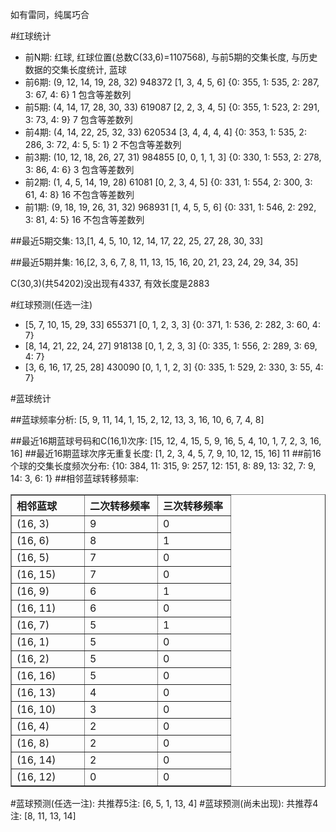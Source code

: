 <!-- 
.. title: 双色球2011124期(2011-10-23)数据分析报告
.. slug: slott-2011124-2011-10-23-report
.. date: 2011-10-24 08:00:00 UTC+08:00
.. tags: Lottery
.. link: 
.. description: 
.. type: text
-->

如有雷同，纯属巧合

<!-- TEASER_END-->

#红球统计

- 前N期: 红球, 红球位置(总数C(33,6)=1107568), 与前5期的交集长度, 与历史数据的交集长度统计, 蓝球
- 前6期: (9, 12, 14, 19, 28, 32) 948372 [1, 3, 4, 5, 6] {0: 355, 1: 535, 2: 287, 3: 67, 4: 6} 1 包含等差数列
- 前5期: (4, 14, 17, 28, 30, 33) 619087 [2, 2, 3, 4, 5] {0: 355, 1: 523, 2: 291, 3: 73, 4: 9} 7 包含等差数列
- 前4期: (4, 14, 22, 25, 32, 33) 620534 [3, 4, 4, 4, 4] {0: 353, 1: 535, 2: 286, 3: 72, 4: 5, 5: 1} 2 不包含等差数列
- 前3期: (10, 12, 18, 26, 27, 31) 984855 [0, 0, 1, 1, 3] {0: 330, 1: 553, 2: 278, 3: 86, 4: 6} 3 包含等差数列
- 前2期: (1, 4, 5, 14, 19, 28) 61081 [0, 2, 3, 4, 5] {0: 331, 1: 554, 2: 300, 3: 61, 4: 8} 16 不包含等差数列
- 前1期: (9, 18, 19, 26, 31, 32) 968931 [1, 4, 5, 5, 6] {0: 331, 1: 546, 2: 292, 3: 81, 4: 5} 16 不包含等差数列

##最近5期交集:
13,[1, 4, 5, 10, 12, 14, 17, 22, 25, 27, 28, 30, 33]

##最近5期并集:
16,[2, 3, 6, 7, 8, 11, 13, 15, 16, 20, 21, 23, 24, 29, 34, 35]

C(30,3)(共54202)没出现有4337, 
有效长度是2883

#红球预测(任选一注)

- [5, 7, 10, 15, 29, 33] 655371 [0, 1, 2, 3, 3] {0: 371, 1: 536, 2: 282, 3: 60, 4: 7}
- [8, 14, 21, 22, 24, 27] 918138 [0, 1, 2, 3, 3] {0: 335, 1: 556, 2: 289, 3: 69, 4: 7}
- [3, 6, 16, 17, 25, 28] 430090 [0, 1, 1, 2, 3] {0: 335, 1: 529, 2: 330, 3: 55, 4: 7}

#蓝球统计

##蓝球频率分析:
[5, 9, 11, 14, 1, 15, 2, 12, 13, 3, 16, 10, 6, 7, 4, 8]

##最近16期蓝球号码和C(16,1)次序:
[15, 12, 4, 15, 5, 9, 16, 5, 4, 10, 1, 7, 2, 3, 16, 16]
##最近16期蓝球次序无重复长度:
[1, 2, 3, 4, 5, 7, 9, 10, 12, 15, 16] 11
##前16个球的交集长度频次分布:
{10: 384, 11: 315, 9: 257, 12: 151, 8: 89, 13: 32, 7: 9, 14: 3, 6: 1}
##相邻蓝球转移频率:
<table border="1" class="table table-striped dataframe">
  <thead>
    <tr style="text-align: left;">
      <th style="min-width: 100px;">相邻蓝球</th>
      <th style="min-width: 100px;">二次转移频率</th>
      <th style="min-width: 100px;">三次转移频率</th>
    </tr>
  </thead>
  <tbody>
    <tr>
      <td>  (16, 3)</td>
      <td> 9</td>
      <td> 0</td>
    </tr>
    <tr>
      <td>  (16, 6)</td>
      <td> 8</td>
      <td> 1</td>
    </tr>
    <tr>
      <td>  (16, 5)</td>
      <td> 7</td>
      <td> 0</td>
    </tr>
    <tr>
      <td> (16, 15)</td>
      <td> 7</td>
      <td> 0</td>
    </tr>
    <tr>
      <td>  (16, 9)</td>
      <td> 6</td>
      <td> 1</td>
    </tr>
    <tr>
      <td> (16, 11)</td>
      <td> 6</td>
      <td> 0</td>
    </tr>
    <tr>
      <td>  (16, 7)</td>
      <td> 5</td>
      <td> 1</td>
    </tr>
    <tr>
      <td>  (16, 1)</td>
      <td> 5</td>
      <td> 0</td>
    </tr>
    <tr>
      <td>  (16, 2)</td>
      <td> 5</td>
      <td> 0</td>
    </tr>
    <tr>
      <td> (16, 16)</td>
      <td> 5</td>
      <td> 0</td>
    </tr>
    <tr>
      <td> (16, 13)</td>
      <td> 4</td>
      <td> 0</td>
    </tr>
    <tr>
      <td> (16, 10)</td>
      <td> 3</td>
      <td> 0</td>
    </tr>
    <tr>
      <td>  (16, 4)</td>
      <td> 2</td>
      <td> 0</td>
    </tr>
    <tr>
      <td>  (16, 8)</td>
      <td> 2</td>
      <td> 0</td>
    </tr>
    <tr>
      <td> (16, 14)</td>
      <td> 2</td>
      <td> 0</td>
    </tr>
    <tr>
      <td> (16, 12)</td>
      <td> 0</td>
      <td> 0</td>
    </tr>
  </tbody>
</table>
#蓝球预测(任选一注):
共推荐5注: [6, 5, 1, 13, 4]
#蓝球预测(尚未出现):
共推荐4注: [8, 11, 13, 14]

